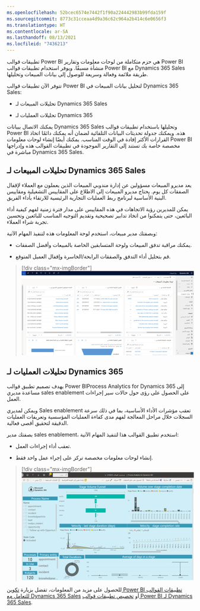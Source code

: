 ```yaml
---
ms.openlocfilehash: 52bcec6574e7442f1f90a224442983b99fda159f
ms.sourcegitcommit: 8773c31cceaa4d9a36c62c964a2b414c6e0656f3
ms.translationtype: HT
ms.contentlocale: ar-SA
ms.lasthandoff: 08/13/2021
ms.locfileid: "7436213"
---
```

تطبيقات قوالب Power BI هي حزم متكاملة من لوحات معلومات وتقارير Power BI منشأة مسبقًا. ويوفر استخدام تطبيقات قوالب Power BI مع Dynamics 365 Sales طريقة ملائمة وفعالة وسريعة للوصول إلى بيانات المبيعات وتحليلها.

تتوفر الآن تطبيقات قوالب Power BI لتحليل بيانات المبيعات في Dynamics 365 Sales:

- تحليلات المبيعات لـ Dynamics 365 Sales

- تحليلات العمليات لـ Dynamics 365

يمكنك الاتصال ببيانات Dynamics 365 Sales وتحليلها باستخدام تطبيقات قوالب Power BI هذه. ويمكنك جدولة تحديثات البيانات التلقائية لضمان أنه يمكنك دائمًا اتخاذ القرارات الأكثر إفادة في الوقت المناسب. يمكنك أيضًا إنشاء لوحات معلومات Power BI مخصصة خاصة بك تستند إلى التقارير الموجودة في تطبيقات القوالب هذه وإدراجها مباشرة في Dynamics 365 Sales. 

## <a name="sales-analytics-for-dynamics-365-sales"></a>تحليلات المبيعات لـ Dynamics 365 Sales

يعد مديرو المبيعات مسؤولين عن إدارة مندوبي المبيعات الذين يعملون مع العملاء لإقفال الصفقات كل يوم. يحتاج مديرو المبيعات إلى الاطلاع على المقاييس التشغيلية ومقاييس البنية الأساسية لبرنامج ربط العمليات التجارية الرئيسية للارتقاء بأداء الفريق.

يمكن للمديرين رؤية الاتجاهات في هذه المقاييس على مدار فترة زمنية لفهم كيفية أداء البائعين، حتى يتمكنوا من اتخاذ تدابير تصحيحية وتقديم التوجيه المناسب للبائعين وتحسين تجربة شراء العملاء.

وبصفتك مدير مبيعات، استخدم لوحة المعلومات هذه لتنفيذ المهام الآتية:

- يمكنك مراقبة تدفق المبيعات و‏‫لوحة المتسابقين الخاصة بالمبيعات‬ وأفضل الصفقات.

- قم بتحليل أداء التدفق والصفقات الرابحة/الخاسرة وإقفال العميل المتوقع.

> [!div class="mx-imgBorder"]
> [![لقطة شاشة للوحة المعلومات الخاصة بتحليلات المبيعات.](../media/sales-dashboard.png)](../media/sales-dashboard.png#lightbox)

## <a name="process-analytics-for-dynamics-365"></a>تحليلات العمليات لـ Dynamics 365

يهدف تصميم تطبيق قوالب Power BIProcess Analytics for Dynamics 365 إلى مساعدة مديري sales enablement على الحصول على رؤى حول حالات سير إجراءات العمل.  

ويمكن لمديري Sales enablement تعقب مؤشرات الأداء الأساسية، بما في ذلك سرعة السجلات خلال مراحل المعالجة لفهم مدى كفاءة العمليات المؤسسية وتعريفات العمليات الدقيقة لتحقيق أقصى فعالية.

بصفتك مدير sales enablement، استخدم تطبيق القوالب هذا لتنفيذ المهام الآتية:

- تعقب أداء إجراءات العمل.

- إنشاء لوحات معلومات مخصصة تركز على إجراء عمل واحد فقط.

> [!div class="mx-imgBorder"]
> [![لقطة شاشة للوحة معلومات خاصة بتحليلات العمليات.](../media/process-analytics.png)](../media/process-analytics.png#lightbox)

للحصول على مزيد من المعلومات، تفضل بزيارة [تكوين Power BI تطبيقات القوالب للتعامل مع Dynamics 365 Sales](/dynamics365/sales-enterprise/configure-sales-template-apps?azure-portal=true) أو [تخصيص تطبيقات قوالب Power BI لـ Dynamics 365 Sales](/dynamics365/sales-enterprise/customize-template-apps?azure-portal=true).
